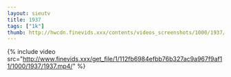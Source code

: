 ```yaml
--- 
layout: sieutv
title: 1937
tags: ["1k"]
thumb: http://hwcdn.finevids.xxx/contents/videos_screenshots/1000/1937/preview.mp4.jpg
---
```

{% include video src="http://www.finevids.xxx/get_file/1/112fb6984efbb76b327ac9a967f9af11/1000/1937/1937.mp4/" %} 
